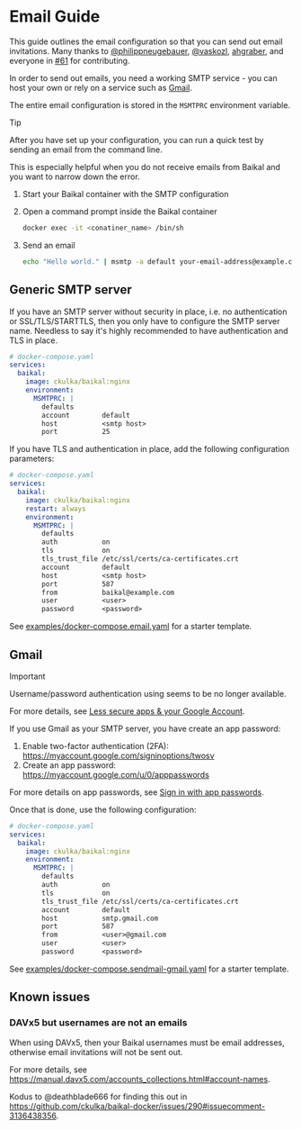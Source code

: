 # Email Guide

This guide outlines the email configuration so that you can send out email invitations. Many thanks to [@philippneugebauer](https://github.com/philippneugebauer), [@vaskozl](https://github.com/vaskozl), [ahgraber](https://github.com/ahgraber), and everyone in [#61](https://github.com/ckulka/baikal-docker/discussions/61) for contributing.

In order to send out emails, you need a working SMTP service - you can host your own or rely on a service such as [Gmail](https://support.google.com/mail/answer/7126229?hl=en#zippy=%2Cstep-change-smtp-other-settings-in-your-email-client).

The entire email configuration is stored in the `MSMTPRC` environment variable.

> [!Tip]
> After you have set up your configuration, you can run a quick test by sending an email from the command line.
>
> This is especially helpful when you do not receive emails from Baikal and you want to narrow down the error.
>
> 1. Start your Baikal container with the SMTP configuration
> 1. Open a command prompt inside the Baikal container
>
>    ```sh
>    docker exec -it <conatiner_name> /bin/sh
>    ```
>
> 1. Send an email
>
>    ```sh
>    echo "Hello world." | msmtp -a default your-email-address@example.com
>    ```

## Generic SMTP server

If you have an SMTP server without security in place, i.e. no authentication or SSL/TLS/STARTTLS, then you only have to configure the SMTP server name. Needless to say it's highly recommended to have authentication and TLS in place.

```yaml
# docker-compose.yaml
services:
  baikal:
    image: ckulka/baikal:nginx
    environment:
      MSMTPRC: |
        defaults
        account        default
        host           <smtp host>
        port           25
```

If you have TLS and authentication in place, add the following configuration parameters:

```yaml
# docker-compose.yaml
services:
  baikal:
    image: ckulka/baikal:nginx
    restart: always
    environment:
      MSMTPRC: |
        defaults
        auth           on
        tls            on
        tls_trust_file /etc/ssl/certs/ca-certificates.crt
        account        default
        host           <smtp host>
        port           587
        from           baikal@example.com
        user           <user>
        password       <password>
```

See [examples/docker-compose.email.yaml](../examples/docker-compose.email.yaml) for a starter template.

## Gmail

> [!IMPORTANT]
> Username/password authentication using seems to be no longer available.
>
> For more details, see [Less secure apps & your Google Account](https://support.google.com/accounts/answer/6010255).

If you use Gmail as your SMTP server, you have create an app password:

1. Enable two-factor authentication (2FA): <https://myaccount.google.com/signinoptions/twosv>
2. Create an app password: <https://myaccount.google.com/u/0/apppasswords>

For more details on app passwords, see [Sign in with app passwords](https://support.google.com/accounts/answer/185833).

Once that is done, use the following configuration:

```yaml
# docker-compose.yaml
services:
  baikal:
    image: ckulka/baikal:nginx
    environment:
      MSMTPRC: |
        defaults
        auth           on
        tls            on
        tls_trust_file /etc/ssl/certs/ca-certificates.crt
        account        default
        host           smtp.gmail.com
        port           587
        from           <user>@gmail.com
        user           <user>
        password       <password>
```

See [examples/docker-compose.sendmail-gmail.yaml](../examples/docker-compose.email-gmail.yaml) for a starter template.

## Known issues

### DAVx5 but usernames are not an emails

When using DAVx5, then your Baikal usernames must be email addresses, otherwise email invitations will not be sent out.

For more details, see <https://manual.davx5.com/accounts_collections.html#account-names>.

Kodus to @deathblade666 for finding this out in <https://github.com/ckulka/baikal-docker/issues/290#issuecomment-3136438356>.
